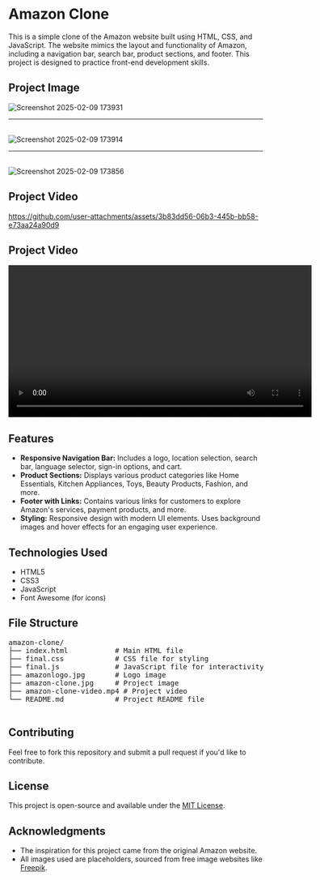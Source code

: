 <!DOCTYPE html>
<html lang="en">
<head>
  <meta charset="UTF-8">
  <meta name="viewport" content="width=device-width, initial-scale=1.0">

</head>
<body>
  <h1>Amazon Clone</h1>
  <p>This is a simple clone of the Amazon website built using HTML, CSS, and JavaScript. The website mimics the layout and functionality of Amazon, including a navigation bar, search bar, product sections, and footer. This project is designed to practice front-end development skills.</p>

  <h2>Project Image</h2>
 
  ![Screenshot 2025-02-09 173931](https://github.com/user-attachments/assets/017e8ebc-6559-44a7-85a4-d75272b00e72)
  <br><hr><br>
![Screenshot 2025-02-09 173914](https://github.com/user-attachments/assets/ed805d9f-f1d4-4849-81df-b31a0ed1ba39)
<br><hr><br>
![Screenshot 2025-02-09 173856](https://github.com/user-attachments/assets/1a14110d-d001-4e4f-80f9-185004eddf94)






  <h2>Project Video</h2>
  
    

https://github.com/user-attachments/assets/3b83dd56-06b3-445b-bb58-e73aa24a90d9
<h2>Project Video</h2>

<video width="600" controls>
  <source src="https://github.com/user-attachments/assets/3b83dd56-06b3-445b-bb58-e73aa24a90d9" type="video/mp4">
  Your browser does not support the video tag.
</video>










  <h2>Features</h2>
  <ul>
    <li><strong>Responsive Navigation Bar:</strong> Includes a logo, location selection, search bar, language selector, sign-in options, and cart.</li>
    <li><strong>Product Sections:</strong> Displays various product categories like Home Essentials, Kitchen Appliances, Toys, Beauty Products, Fashion, and more.</li>
    <li><strong>Footer with Links:</strong> Contains various links for customers to explore Amazon's services, payment products, and more.</li>
    <li><strong>Styling:</strong> Responsive design with modern UI elements. Uses background images and hover effects for an engaging user experience.</li>
  </ul>

  <h2>Technologies Used</h2>
  <ul>
    <li>HTML5</li>
    <li>CSS3</li>
    <li>JavaScript</li>
    <li>Font Awesome (for icons)</li>
  </ul>

 

  <h2>File Structure</h2>
  <pre>
amazon-clone/
├── index.html           # Main HTML file
├── final.css            # CSS file for styling
├── final.js             # JavaScript file for interactivity
├── amazonlogo.jpg       # Logo image
├── amazon-clone.jpg     # Project image
├── amazon-clone-video.mp4 # Project video
└── README.md            # Project README file
  </pre>

  <h2>Contributing</h2>
  <p>Feel free to fork this repository and submit a pull request if you'd like to contribute.</p>

  <h2>License</h2>
  <p>This project is open-source and available under the <a href="LICENSE">MIT License</a>.</p>

  <h2>Acknowledgments</h2>
  <ul>
    <li>The inspiration for this project came from the original Amazon website.</li>
    <li>All images used are placeholders, sourced from free image websites like <a href="https://www.freepik.com">Freepik</a>.</li>
  </ul>
</body>
</html>
